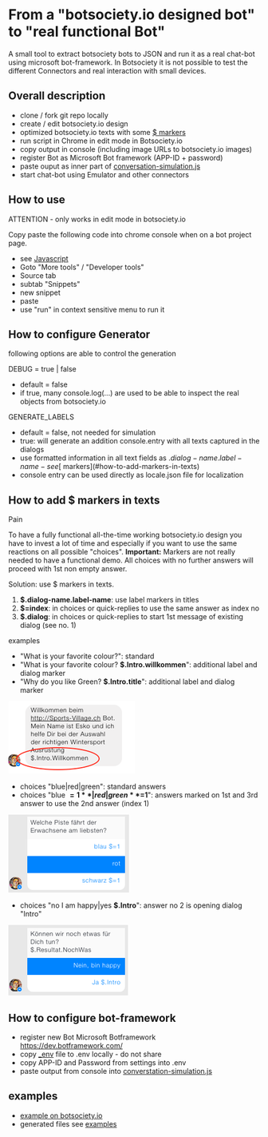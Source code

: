 # From a "botsociety.io designed bot" to "real functional Bot"
A small tool to extract botsociety bots to JSON and run it as a real chat-bot using microsoft bot-framework.
In Botsociety it is not possible to test the different Connectors and real interaction with small devices.

## Overall description
- clone / fork git repo locally
- create / edit botsociety.io design
- optimized botsociety.io texts with some [$ markers](#how-to-add-markers-in-texts)
- run script in Chrome in edit mode in Botsociety.io
- copy  output in console (including image URLs to botsociety.io images)
- register Bot as Microsoft Bot framework (APP-ID + password)
- paste ouput as inner part of [conversation-simulation.js](conversation-simulation.js)
- start chat-bot using Emulator and other connectors

## How to use
ATTENTION - only works in edit mode in botsociety.io

Copy paste the following code into chrome console when on a bot project page. 
- see [Javascript](chrome/create-JSON-from-bot.js)
- Goto "More tools" / "Developer tools"
- Source tab
- subtab "Snippets"
- new snippet
- paste
- use "run" in context sensitive menu to run it

## How to configure Generator

following options are able to control the generation

DEBUG = true | false
- default = false
- if true, many console.log(...) are used to be able to inspect the real objects from botsociety.io

GENERATE_LABELS
- default = false, not needed for simulation
- true: will generate an addition console.entry with all texts captured in the dialogs
- use formatted information in all text fields as $.dialog-name.label-name - see [$ markers](#how-to-add-markers-in-texts)
- console entry can be used directly as locale.json file for localization

## How to add $ markers in texts 
Pain

To have a fully functional all-the-time working botsociety.io design you have to invest a lot of time and especially if you want to use the same reactions on all possible "choices".
**Important:** Markers are not really needed to have a functional demo. All choices with no further answers will proceed with 1st non empty answer.

Solution: use $ markers in texts.

1. **$.dialog-name.label-name**: use label markers in titles
2. **$=index**: in choices or quick-replies to use the same answer as index no
3. **$.dialog**: in choices or quick-replies to start 1st message of existing dialog (see no. 1)

examples
- "What is your favorite colour?": standard
- "What is your favorite colour? **$.Intro.willkommen**": additional label and dialog marker
- "Why do you like Green? **$.Intro.title**": additional label and dialog marker

![ScreenShot](images/marker.dialog.label.png)
- choices "blue|red|green": standard answers
- choices "blue **$=1**|red|green **$=1**": answers marked on 1st and 3rd answer to use the 2nd answer (index 1)

![ScreenShot](images/marker.choices.reference.png)
- choices "no I am happy|yes **$.Intro**": answer no 2 is opening dialog "Intro"

![ScreenShot](images/markers.dialog.link.png)


## How to configure bot-framework
- register new Bot Microsoft Botframework https://dev.botframework.com/
- copy [_env](_env) file to .env locally - do not share 
- copy APP-ID and Password from settings into .env
- paste output from console into [converstation-simulation.js](converstation-simulation.js)


## examples
- [example on botsociety.io](https://botsociety.io/s/58deaf67cdf2eb63000d4fa3?b=58deb1a4cdf2eb63000d4fa6)
- generated files see [examples](examples/)
